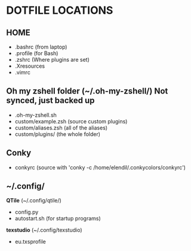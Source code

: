 # DOTFILE LOCATIONS

## HOME

- .bashrc (from laptop)
- .profile (for Bash)
- .zshrc (Where plugins are set)
- .Xresources
- .vimrc

## Oh my zshell folder (~/.oh-my-zshell/) **Not synced, just backed up**

- .oh-my-zshell.sh
- custom/example.zsh (source custom plugins)
- custom/aliases.zsh (all of the aliases)
- custom/plugins/ (the whole folder)

## Conky

- conkyrc (source with 'conky -c /home/elendil/.conkycolors/conkyrc')

## ~/.config/

**QTile** (~/.config/qtile/)

- config.py
- autostart.sh (for startup programs) 

**texstudio** (~/.config/texstudio)

- eu.txsprofile
